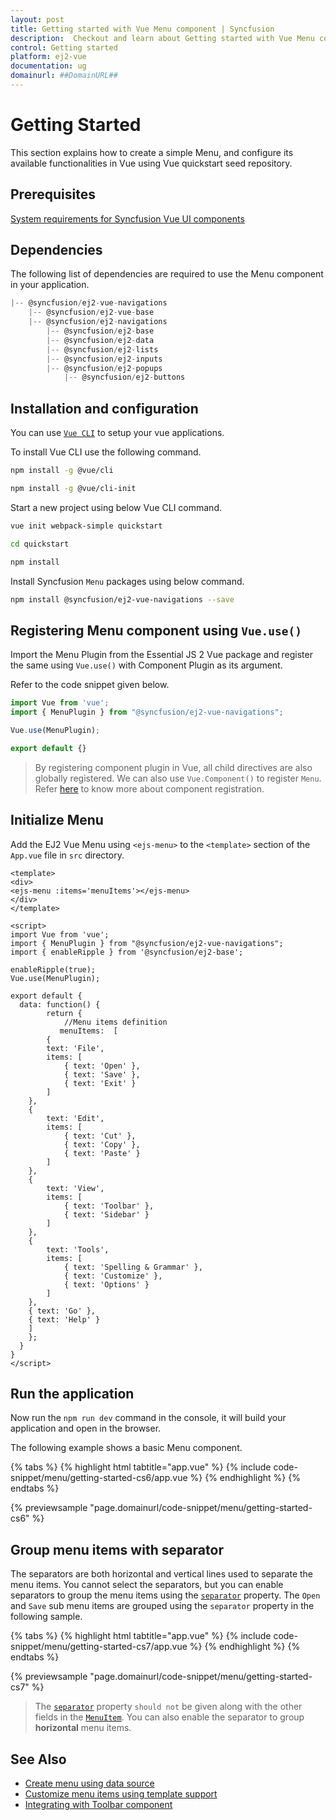 ```yaml
---
layout: post
title: Getting started with Vue Menu component | Syncfusion
description:  Checkout and learn about Getting started with Vue Menu component of Syncfusion Essential JS 2 and more details.
control: Getting started 
platform: ej2-vue
documentation: ug
domainurl: ##DomainURL##
---
```


# Getting Started

This section explains how to create a simple Menu, and configure its available functionalities in Vue using Vue quickstart seed repository.

## Prerequisites

[System requirements for Syncfusion Vue UI components](https://ej2.syncfusion.com/vue/documentation/system-requirements/)

## Dependencies

The following list of dependencies are required to use the Menu component in your application.

```js
|-- @syncfusion/ej2-vue-navigations
    |-- @syncfusion/ej2-vue-base
    |-- @syncfusion/ej2-navigations
        |-- @syncfusion/ej2-base
        |-- @syncfusion/ej2-data
        |-- @syncfusion/ej2-lists
        |-- @syncfusion/ej2-inputs
        |-- @syncfusion/ej2-popups
            |-- @syncfusion/ej2-buttons
```

## Installation and configuration

You can use [`Vue CLI`](https://github.com/vuejs/vue-cli) to setup your vue applications.

To install Vue CLI use the following command.

```bash
npm install -g @vue/cli

npm install -g @vue/cli-init
```

Start a new project using below Vue CLI command.

```bash
vue init webpack-simple quickstart

cd quickstart

npm install

```

Install Syncfusion `Menu` packages using below command.

```bash
npm install @syncfusion/ej2-vue-navigations --save
```

## Registering Menu component using `Vue.use()`

Import the Menu Plugin from the Essential JS 2 Vue package and register the same using `Vue.use()` with Component Plugin as its argument.

Refer to the code snippet given below.

```javascript
import Vue from 'vue';
import { MenuPlugin } from "@syncfusion/ej2-vue-navigations";

Vue.use(MenuPlugin);

export default {}
```

> By registering component plugin in Vue, all child directives are also globally registered. We can also use `Vue.Component()` to register `Menu`. Refer [here](https://ej2.syncfusion.com/vue/documentation/base/getting-started/#registering-vue-component) to know more about component registration.

## Initialize Menu

Add the EJ2 Vue Menu using `<ejs-menu>` to the `<template>` section of the `App.vue` file in `src` directory.

```
<template>
<div>
<ejs-menu :items='menuItems'></ejs-menu>
</div>
</template>

<script>
import Vue from 'vue';
import { MenuPlugin } from "@syncfusion/ej2-vue-navigations";
import { enableRipple } from '@syncfusion/ej2-base';

enableRipple(true);
Vue.use(MenuPlugin);

export default {
  data: function() {
        return {
            //Menu items definition
           menuItems:  [
        {
        text: 'File',
        items: [
            { text: 'Open' },
            { text: 'Save' },
            { text: 'Exit' }
        ]
    },
    {
        text: 'Edit',
        items: [
            { text: 'Cut' },
            { text: 'Copy' },
            { text: 'Paste' }
        ]
    },
    {
        text: 'View',
        items: [
            { text: 'Toolbar' },
            { text: 'Sidebar' }
        ]
    },
    {
        text: 'Tools',
        items: [
            { text: 'Spelling & Grammar' },
            { text: 'Customize' },
            { text: 'Options' }
        ]
    },
    { text: 'Go' },
    { text: 'Help' }
    ]
    };
  }
}
</script>
```

## Run the application

Now run the `npm run dev` command in the console, it will build your application and open in the browser.

The following example shows a basic Menu component.

{% tabs %}
{% highlight html tabtitle="app.vue" %}
{% include code-snippet/menu/getting-started-cs6/app.vue %}
{% endhighlight %}
{% endtabs %}
        
{% previewsample "page.domainurl/code-snippet/menu/getting-started-cs6" %}

## Group menu items with separator

The separators are both horizontal and vertical lines used to separate the menu items. You cannot select the separators, but you can enable separators to group the menu items using the [`separator`](../api/menu/menuItemModel#separator) property. The `Open` and `Save` sub menu items are grouped using the `separator` property in the following sample.

{% tabs %}
{% highlight html tabtitle="app.vue" %}
{% include code-snippet/menu/getting-started-cs7/app.vue %}
{% endhighlight %}
{% endtabs %}
        
{% previewsample "page.domainurl/code-snippet/menu/getting-started-cs7" %}

> The [`separator`](../api/menu/menuItemModel#separator) property `should not` be given along with
the other fields in the [`MenuItem`](https://ej2.syncfusion.com/vue/documentation/api/menu/menuItemModel). You can also enable the separator to group **horizontal** menu items.

## See Also

* [Create menu using data source](./data-source-binding-and-custom-menu-items#data-binding)
* [Customize menu items using template support](./data-source-binding-and-custom-menu-items#custom-menu-items)
* [Integrating with Toolbar component](./use-case-scenarios#menu-in-toolbar)